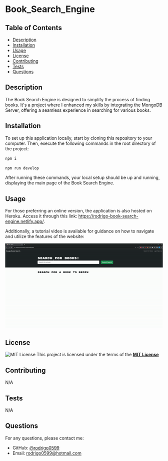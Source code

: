 # Book_Search_Engine

## Table of Contents

- [Description](#description)
- [Installation](#installation)
- [Usage](#usage)
- [License](#license)
- [Contributing](#contributing)
- [Tests](#tests)
- [Questions](#questions)

## Description

The Book Search Engine is designed to simplify the process of finding books. It's a project where I enhanced my skills by integrating the MongoDB Server, offering a seamless experience in searching for various books.

## Installation

To set up this application locally, start by cloning this repository to your computer. Then, execute the following commands in the root directory of the project:

```bash
npm i
```

```bash
npm run develop
```

After running these commands, your local setup should be up and running, displaying the main page of the Book Search Engine.

## Usage

For those preferring an online version, the application is also hosted on Heroku. Access it through this link: https://rodrigo-book-search-engine.netlify.app/.

Additionally, a tutorial video is available for guidance on how to navigate and utilize the features of the website:

![main video](./client/src/assets/book-searh.gif)

## License

![MIT License](https://img.shields.io/badge/License-MIT-yellow.svg)
This project is licensed under the terms of the **[MIT License](https://opensource.org/licenses/MIT)**

## Contributing

N/A

## Tests

N/A

## Questions

For any questions, please contact me:

- GitHub: [@rodrigo0599](https://github.com/rodrigo0599)
- Email: rodrigo0599@hotmail.com
